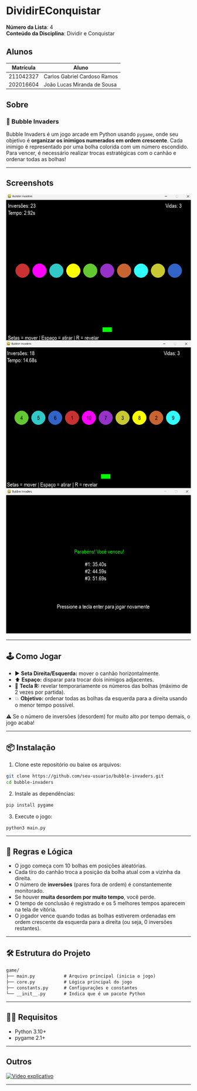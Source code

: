 # DividirEConquistar

**Número da Lista**: 4 <br>
**Conteúdo da Disciplina**: Dividir e Conquistar <br>

## Alunos
|Matrícula | Aluno |
| -- | -- |
| 211042327  |  Carlos Gabriel Cardoso Ramos |
| 202016604  |  João Lucas Miranda de Sousa |

## Sobre
### 🎯 Bubble Invaders

Bubble Invaders é um jogo arcade em Python usando `pygame`, onde seu objetivo é **organizar os inimigos numerados em ordem crescente**. Cada inimigo é representado por uma bolha colorida com um número escondido. Para vencer, é necessário realizar trocas estratégicas com o canhão e ordenar todas as bolhas!

---

## Screenshots
![Jogo](img/jogo.png)
![Revelar](img/reveal.png)
![Placar](img/placar.png)

---

## 🕹️ Como Jogar

- ▶️ **Seta Direita/Esquerda:** mover o canhão horizontalmente.
- ⬆️ **Espaço:** disparar para trocar dois inimigos adjacentes.
- 🔁 **Tecla R:** revelar temporariamente os números das bolhas (máximo de 2 vezes por partida).
- 💥 **Objetivo:** ordenar todas as bolhas da esquerda para a direita usando o menor tempo possível.

⚠️ Se o número de inversões (desordem) for muito alto por tempo demais, o jogo acaba!

---

## 📦 Instalação

1. Clone este repositório ou baixe os arquivos:

```bash
git clone https://github.com/seu-usuario/bubble-invaders.git
cd bubble-invaders
```

2. Instale as dependências:

```bash
pip install pygame
```

3. Execute o jogo:

```bash
python3 main.py
```

---

## 🧠 Regras e Lógica

- O jogo começa com 10 bolhas em posições aleatórias.
- Cada tiro do canhão troca a posição da bolha atual com a vizinha da direita.
- O número de **inversões** (pares fora de ordem) é constantemente monitorado.
- Se houver **muita desordem por muito tempo**, você perde.
- O tempo de conclusão é registrado e os 5 melhores tempos aparecem na tela de vitória.
- O jogador vence quando todas as bolhas estiverem ordenadas em ordem crescente da esquerda para a direita (ou seja, 0 inversões restantes).

---

## 🛠️ Estrutura do Projeto

```
game/
├── main.py           # Arquivo principal (inicia o jogo)
├── core.py           # Lógica principal do jogo
├── constants.py      # Configurações e constantes
└── __init__.py       # Indica que é um pacote Python
```

---

## 🧑‍💻 Requisitos

- Python 3.10+
- pygame 2.1+

---

## Outros
[![Vídeo explicativo](https://img.youtube.com/vi/dywRW1F_7NY/maxresdefault.jpg)](https://youtu.be/dywRW1F_7NY)

---
